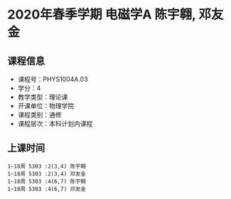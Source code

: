 # 2020年春季学期 电磁学A 陈宇翱, 邓友金






## 课程信息

- 课程号：PHYS1004A.03
- 学分：4
- 教学类型：理论课
- 开课单位：物理学院
- 课程类别：通修
- 课程层次：本科计划内课程

## 上课时间

```
1~18周 5303 :2(3,4) 陈宇翱
1~18周 5303 :2(3,4) 邓友金
1~18周 5303 :4(6,7) 陈宇翱
1~18周 5303 :4(6,7) 邓友金
```

